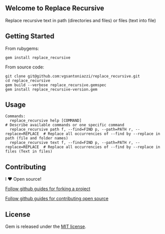 ## Welcome to Replace Recursive

Replace recursive text in path (directories and files) or files (text into file)

## Getting Started

From rubygems:

```
gem install replace_recursive
```

From source code:

```
git clone git@github.com:vgsantoniazzi/replace_recursive.git
cd replace_recursive
gem build --verbose replace_recursive.gemspec
gem install replace_recursive-version.gem
```

## Usage

```
Commands:
  replace_recursive help [COMMAND]                                           # Describe available commands or one specific command
  replace_recursive path f, --find=FIND p, --path=PATH r, --replace=REPLACE  # Replace all occurrencies of --find by --replace in path (file and folder names)
  replace_recursive text f, --find=FIND p, --path=PATH r, --replace=REPLACE  # Replace all occurrencies of --find by --replace in files (Text in files)
```

## Contributing

I :heart: Open source!

[Follow github guides for forking a project](https://guides.github.com/activities/forking/)

[Follow github guides for contributing open source](https://guides.github.com/activities/contributing-to-open-source/#contributing)

## License

Gem is released under the [MIT license](http://opensource.org/licenses/MIT).
